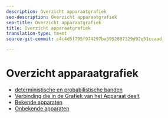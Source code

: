 ```yaml
---
description: Overzicht apparaatgrafiek
seo-description: Overzicht apparaatgrafiek
seo-title: Overzicht apparaatgrafiek
title: Overzicht apparaatgrafiek
translation-type: tm+mt
source-git-commit: c4c4d5f795f974297ba3952807329d92e51ccaad

---
```



# Overzicht apparaatgrafiek

* [deterministische en probabilistische banden](links.md)
* [Verbinding die in de Grafiek van het Apparaat deelt](link-sharing.md)
* [Bekende apparaten](known-device.md)
* [Onbekende apparaten](unknown-device.md)

